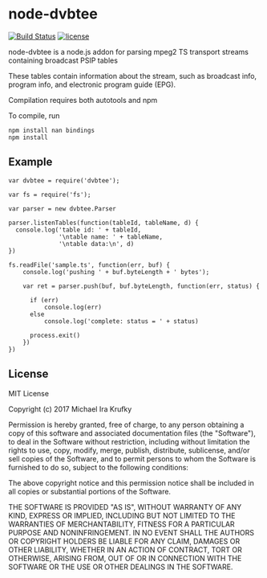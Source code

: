 # node-dvbtee
[![Build Status](https://travis-ci.org/mkrufky/node-dvbtee.svg?branch=master)](https://travis-ci.org/mkrufky/node-dvbtee)
[![license](https://img.shields.io/github/license/mashape/apistatus.svg)](#license)

node-dvbtee is a node.js addon for parsing mpeg2 TS transport streams containing broadcast PSIP tables

These tables contain information about the stream, such as broadcast info, program info, and electronic program guide (EPG).

Compilation requires both autotools and npm

To compile, run

```
npm install nan bindings
npm install
```

## Example

```
var dvbtee = require('dvbtee');

var fs = require('fs');

var parser = new dvbtee.Parser

parser.listenTables(function(tableId, tableName, d) {
  console.log('table id: ' + tableId,
              '\ntable name: ' + tableName,
              '\ntable data:\n', d)
})

fs.readFile('sample.ts', function(err, buf) {
    console.log('pushing ' + buf.byteLength + ' bytes');

    var ret = parser.push(buf, buf.byteLength, function(err, status) {

      if (err)
          console.log(err)
      else
          console.log('complete: status = ' + status)

      process.exit()
    })
})
```

## License
MIT License

Copyright (c) 2017 Michael Ira Krufky

Permission is hereby granted, free of charge, to any person obtaining a copy
of this software and associated documentation files (the "Software"), to deal
in the Software without restriction, including without limitation the rights
to use, copy, modify, merge, publish, distribute, sublicense, and/or sell
copies of the Software, and to permit persons to whom the Software is
furnished to do so, subject to the following conditions:

The above copyright notice and this permission notice shall be included in all
copies or substantial portions of the Software.

THE SOFTWARE IS PROVIDED "AS IS", WITHOUT WARRANTY OF ANY KIND, EXPRESS OR
IMPLIED, INCLUDING BUT NOT LIMITED TO THE WARRANTIES OF MERCHANTABILITY,
FITNESS FOR A PARTICULAR PURPOSE AND NONINFRINGEMENT. IN NO EVENT SHALL THE
AUTHORS OR COPYRIGHT HOLDERS BE LIABLE FOR ANY CLAIM, DAMAGES OR OTHER
LIABILITY, WHETHER IN AN ACTION OF CONTRACT, TORT OR OTHERWISE, ARISING FROM,
OUT OF OR IN CONNECTION WITH THE SOFTWARE OR THE USE OR OTHER DEALINGS IN THE
SOFTWARE.

